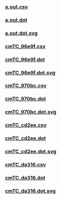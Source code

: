 ### [a.out.csv](a.out.csv)
### [a.out.dot](a.out.dot)
### [a.out.dot.svg](a.out.dot.svg)
### [cmTC_96e9f.csv](cmTC_96e9f.csv)
### [cmTC_96e9f.dot](cmTC_96e9f.dot)
### [cmTC_96e9f.dot.svg](cmTC_96e9f.dot.svg)
### [cmTC_970bc.csv](cmTC_970bc.csv)
### [cmTC_970bc.dot](cmTC_970bc.dot)
### [cmTC_970bc.dot.svg](cmTC_970bc.dot.svg)
### [cmTC_cd2ee.csv](cmTC_cd2ee.csv)
### [cmTC_cd2ee.dot](cmTC_cd2ee.dot)
### [cmTC_cd2ee.dot.svg](cmTC_cd2ee.dot.svg)
### [cmTC_da316.csv](cmTC_da316.csv)
### [cmTC_da316.dot](cmTC_da316.dot)
### [cmTC_da316.dot.svg](cmTC_da316.dot.svg)
